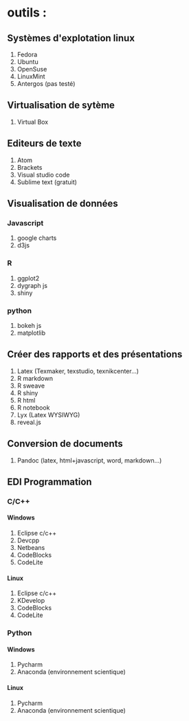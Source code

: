# outils : 

## Systèmes d'explotation linux

1. Fedora
2. Ubuntu
3. OpenSuse
4. LinuxMint
5. Antergos (pas testé)

## Virtualisation de sytème

1. Virtual Box

## Editeurs de texte

1. Atom
2. Brackets
3. Visual studio code
4. Sublime text (gratuit)

## Visualisation de données

### Javascript 

1. google charts
2. d3js

### R

1. ggplot2
2. dygraph js
3. shiny

### python 

1. bokeh js
2. matplotlib

## Créer des rapports et des présentations

1. Latex (Texmaker, texstudio, texnikcenter...)
2. R markdown
3. R sweave
4. R shiny
5. R html
6. R notebook
7. Lyx (Latex WYSIWYG)
8. reveal.js

## Conversion de documents

1. Pandoc (latex, html+javascript, word, markdown...)


## EDI Programmation

### C/C++

#### Windows

1. Eclipse c/c++
2. Devcpp
3. Netbeans
4. CodeBlocks
5. CodeLite

#### Linux

1. Eclipse c/c++
2. KDevelop
3. CodeBlocks
4. CodeLite

### Python

#### Windows

1. Pycharm
2. Anaconda (environnement scientique)

#### Linux

1. Pycharm
2. Anaconda (environnement scientique)



